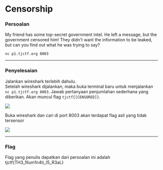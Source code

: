 # Censorship

### Persoalan

My friend has some top-secret government intel. He left a message, but the government censored him! They didn't want the information to be leaked, but can you find out what he was trying to say?

`nc p1.tjctf.org 8003`
____________________________________

### Penyelesaian

Jalankan wireshark terlebih dahulu. <br>
Setelah wireshark dijalankan, maka buka terminal baru untuk menjalankan `nc p1.tjctf.org 8003`. Jawab pertanyaan penjumlahan sederhana yang diberikan. Akan muncul flag `tjctf{[CENSORED]}`.<br>

![](https://github.com/lumbricina/TJCTF-2020-05311840000044/blob/master/Miscellaneous/Censorship/run.PNG)

Buka wireshark dan cari di port 8003 akan terdapat flag asli yang tidak tersensor

![](https://github.com/lumbricina/TJCTF-2020-05311840000044/blob/master/Miscellaneous/Censorship/wireshark.PNG)
____________________________________


### Flag

Flag yang penulis dapatkan dari persoalan ini adalah tjctf{TH3_1llum1n4ti_I5_R3aL}

